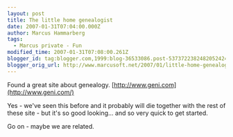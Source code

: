 ```yaml
---
layout: post
title: The little home genealogist
date: 2007-01-31T07:04:00.000Z
author: Marcus Hammarberg
tags:
  - Marcus private - Fun
modified_time: 2007-01-31T07:08:00.261Z
blogger_id: tag:blogger.com,1999:blog-36533086.post-5373722382482052424
blogger_orig_url: http://www.marcusoft.net/2007/01/little-home-genealogist.html
---
```



Found
a great site about genealogy.
[http://www.geni.com](http://www.geni.com/)

Yes - we've seen this before and it probably will die together with the
rest of these site - but it's so good looking... and so very quick to
get started.

Go on - maybe we are related.
